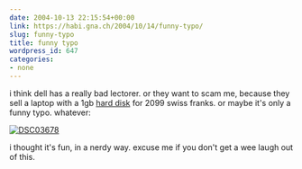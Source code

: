 ```yaml
---
date: 2004-10-13 22:15:54+00:00
link: https://habi.gna.ch/2004/10/14/funny-typo/
slug: funny-typo
title: funny typo
wordpress_id: 647
categories:
- none
---
```


i think dell has a really bad lectorer.
or they want to scam me, because they sell a laptop with a 1gb [hard disk](http://dict.leo.org/?search=festplatte) for 2099 swiss franks.
or maybe it's only a funny typo. whatever:

[![DSC03678](https://habi.gna.ch/blog/images/DSC03678-tm.jpg)](https://habi.gna.ch/blog/images/DSC03678.JPG)

i thought it's fun, in a nerdy way. excuse me if you don't get a wee laugh out of this.
